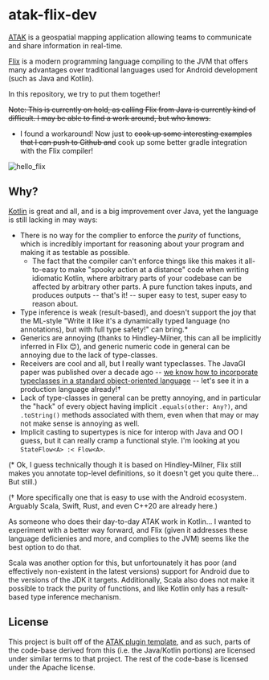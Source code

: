 # atak-flix-dev

[ATAK](https://github.com/deptofdefense/AndroidTacticalAssaultKit-CIV) is a geospatial mapping application allowing teams to communicate and share information in real-time.

[Flix](https://flix.dev/) is a modern programming language compiling to the JVM that offers many advantages over traditional languages used for Android development (such as Java and Kotlin).

In this repository, we try to put them together!

<s>Note: This is currently on hold, as calling Flix from Java is currently kind of difficult. I may be able to find a work around, but who knows.</s>
  * I found a workaround! Now just to <s>cook up some interesting examples that I can push to Github and</s> cook up some better gradle integration with the Flix compiler!

![hello_flix](https://user-images.githubusercontent.com/4064213/220252400-a24e61f1-7fd8-4da2-b1a9-d24fa7ad1121.png)

## Why?

[Kotlin](https://kotlinlang.org/) is great and all, and is a big improvement over Java, yet the language is still lacking in may ways: 

  * There is no way for the complier to enforce the _purity_ of functions, which is incredibly important for reasoning about your program and making it as testable as possible. 
    * The fact that the compiler can't enforce things like this makes it all-to-easy to make "spooky action at a distance" code when writing idiomatic Kotlin, where arbitrary parts of your codebase can be affected by arbitrary other parts. A pure function takes inputs, and produces outputs -- that's it! -- super easy to test, super easy to reason about.
  * Type inference is weak (result-based), and doesn't support the joy that the ML-style "Write it like it's a dynamically typed language (no annotations), but with full type safety!" can bring.* 
  * Generics are annoying (thanks to Hindley-Milner, this can all be implicitly inferred in Flix 😊), and generic numeric code in general can be annoying due to the lack of type-classes. 
  * Receivers are cool and all, but I really want typeclasses. The JavaGI paper was published over a decade ago -- [we know how to incorporate typeclasses in a standard object-oriented language](https://dl.acm.org/doi/10.1145/1985342.1985343) -- let's see it in a production language already!†
  * Lack of type-classes in general can be pretty annoying, and in particular the "hack" of every object having implicit `.equals(other: Any?)`, and `.toString()` methods associated with them, even when that may or may not make sense is annoying as well.
  * Implicit casting to supertypes is nice for interop with Java and OO I guess, but it can really cramp a functional style. I'm looking at you `StateFlow<A> :< Flow<A>`.

(* Ok, I guess technically though it is based on Hindley-Milner, Flix still makes you annotate top-level definitions, so it doesn't get you quite there... But still.)

(† More specifically one that is easy to use with the Android ecosystem. Arguably Scala, Swift, Rust, and even C++20 are already here.)

As someone who does their day-to-day ATAK work in Kotlin... I wanted to experiment with a better way forward, and Flix (given it addresses these language deficienies and more, and complies to the JVM) seems like the best option to do that.

Scala was another option for this, but unfortounately it has poor (and effectively non-existent in the latest versions) support for Android due to the versions of the JDK it targets. Additionally, Scala also does not make it possible to track the purity of functions, and like Kotlin only has a result-based type inference mechanism. 

## License

This project is built off of the [ATAK plugin template](https://github.com/deptofdefense/AndroidTacticalAssaultKit-CIV/tree/master/plugin-examples/plugintemplate), and as such, parts of the code-base derived from this (i.e. the Java/Kotlin portions) are licensed under similar terms to that project. The rest of the code-base is licensed under the Apache license.
